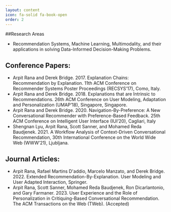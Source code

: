 ```yaml
---
layout: content
icon: fa-solid fa-book-open
order: 2
---
```

##Research Areas
- Recommendation Systems, Machine Learning, Multimodality, and their applications in solving Data-Informed Decision-Making Problems.

## Conference Papers:
- Arpit Rana and Derek Bridge. 2017. Explanation Chains: Recommendation by Explanation. 11th ACM Conference on Recommender Systems Poster Proceedings (RECSYS’17), Como, Italy.
- Arpit Rana and Derek Bridge. 2018. Explanations that are Intrinsic to Recommendations. 26th ACM Conference on User Modeling, Adaptation and Personalization (UMAP’18), Singapore, Singapore.
- Arpit Rana and Derek Bridge. 2020. Navigation-By-Preference: A New Conversational Recommender with Preference-Based Feedback. 25th ACM Conference on Intelligent User Interface (IUI’20), Cagliari, Italy
- Shengnan Lyu, Arpit Rana, Scott Sanner, and Mohamed Reda Baudjenek. 2021. A Workflow Analysis of Context-Driven Conversational Recommendation, 30th International Conference on the World Wide Web (WWW’21), Ljubljana.

## Journal Articles:
- Arpit Rana, Rafael Martins D'addio, Marcelo Manzato, and Derek Bridge. 2022. Extended Recommendation-By-Explanation. User Modeling and User Adapted Interaction, Springer.
- Arpit Rana, Scott Sanner, Mohamed Reda Baudjenek, Ron Dicarlantonio, and Gary Farmaner. 2023. User Experience and the Role of Personalization in Critiquing-Based Conversational Recommendation. The ACM Transactions on the Web (TWeb). (Accepted)
